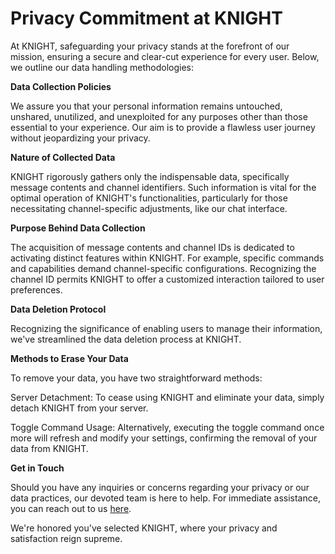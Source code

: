 # Privacy Commitment at KNIGHT

At KNIGHT, safeguarding your privacy stands at the forefront of our mission, ensuring a secure and clear-cut experience for every user. Below, we outline our data handling methodologies:

**Data Collection Policies**

We assure you that your personal information remains untouched, unshared, unutilized, and unexploited for any purposes other than those essential to your experience. Our aim is to provide a flawless user journey without jeopardizing your privacy.

**Nature of Collected Data**

KNIGHT rigorously gathers only the indispensable data, specifically message contents and channel identifiers. Such information is vital for the optimal operation of KNIGHT's functionalities, particularly for those necessitating channel-specific adjustments, like our chat interface.

**Purpose Behind Data Collection**

The acquisition of message contents and channel IDs is dedicated to activating distinct features within KNIGHT. For example, specific commands and capabilities demand channel-specific configurations. Recognizing the channel ID permits KNIGHT to offer a customized interaction tailored to user preferences.

**Data Deletion Protocol**

Recognizing the significance of enabling users to manage their information, we've streamlined the data deletion process at KNIGHT.

**Methods to Erase Your Data**

To remove your data, you have two straightforward methods:

Server Detachment: To cease using KNIGHT and eliminate your data, simply detach KNIGHT from your server.

Toggle Command Usage: Alternatively, executing the toggle command once more will refresh and modify your settings, confirming the removal of your data from KNIGHT.

**Get in Touch**

Should you have any inquiries or concerns regarding your privacy or our data practices, our devoted team is here to help. For immediate assistance, you can reach out to us [here](https://discord.gg/VskGcfHUXT).

We're honored you've selected KNIGHT, where your privacy and satisfaction reign supreme.
